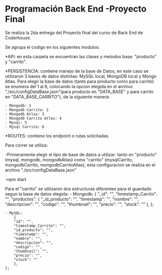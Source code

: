 # Programación Back End -Proyecto Final 
 Se realiza la 2da entrega del Proyecto final del curso de Back End de Coderhouse. 

 Se agrupa el codigo en los siguientes modulos:

 *API: en esta carpeta se encuentran las clases y metodos base: "producto" y "carrito".

 *PERSISTENCIA: contiene manejo de la base de Datos, en este caso se utilizaron 3 bases de datos distintas: MySQL local, MongoDB local y Mongo Atlas. Para elegir la base de datos (tanto para producto como para carrito) se enumera del 1 al 6, colocando la opcion elegida en el archivo "./src/configDataBase.json"(para producto en "DATA_BASE" y para carrito en "DATA_BASE_CARRITO"), de la siguiente manera:

    - Mongodb: 1
    - Mongodb Carrito: 2
    - Mongodb Atlas: 3
    - Mongodb Carrito Atlas: 4
    - Mysql: 5
    - Mysql Carrito: 6

 *ROUTES: contiene los endpoint o rutas solicitadas.

 Para correr se utiliza: 
 
 -Primeramente elegir el tipo de base de datos a utilizar: tanto en "producto" (mysql, mongodb, mongodbAtlas) como "carrito" (mysqlCarrito, mongodbCarrito, mongodbCarritoAtlas), esta configuracion se realiza en el archivo "./src/configDataBase.json"

 -npm start

Para el "carrito" se utilizaron dos estructuras diferentes para el guardado segun la base de datos elegida:
    - Mongodb:
        {
        "_id": "",
        "timestamp_Carrito": "",
        "productos": {
            "_id_producto": "",
            "timestamp": "",
            "nombre": "",
            "descripcion": "",
            "codigo": "",
            "thumbnail": "",
            "precio": "",
            "stock": ""
            },
        };
    
    - MySQL:
        {
        "id": "",
        "timestamp_Carrito": "",
        "id_producto": "",
        "timestamp": "",
        "nombre": "",
        "descripcion": "",
        "codigo": "",
        "thumbnail": "",
        "precio": "",
        "stock": ""
        },
    };